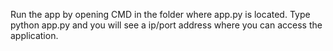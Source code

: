 Run the app by opening CMD in the folder where app.py is located. Type python app.py and you will see a ip/port address where you can access the application.
